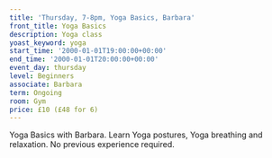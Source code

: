 ```yaml
---
title: 'Thursday, 7-8pm, Yoga Basics, Barbara'
front_title: Yoga Basics
description: Yoga class
yoast_keyword: yoga
start_time: '2000-01-01T19:00:00+00:00'
end_time: '2000-01-01T20:00:00+00:00'
event_day: thursday
level: Beginners
associate: Barbara
term: Ongoing
room: Gym
price: £10 (£48 for 6)
---
```


Yoga Basics with Barbara. Learn Yoga postures, Yoga breathing and relaxation. No previous experience required. 
